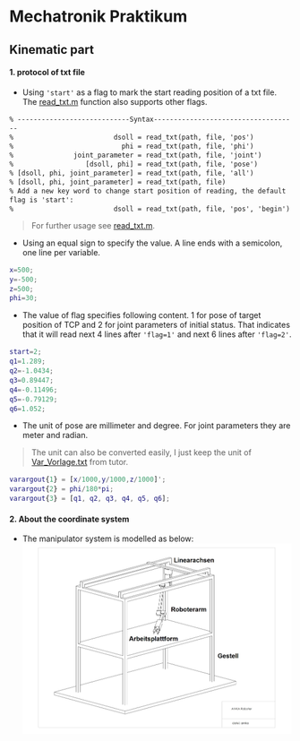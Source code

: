 # Mechatronik Praktikum
## Kinematic part
#### 1. protocol of txt file
* Using `'start'` as a flag to mark the start reading position of a txt file. The [read_txt.m](https://github.com/wenyi1994/Mechatronik_Praktikum/blob/master/read_txt.m) function also supports other flags.
```
% ----------------------------Syntax------------------------------------
%                         dsoll = read_txt(path, file, 'pos')
%                           phi = read_txt(path, file, 'phi')
%               joint_parameter = read_txt(path, file, 'joint')
%                  [dsoll, phi] = read_txt(path, file, 'pose')
% [dsoll, phi, joint_parameter] = read_txt(path, file, 'all')
% [dsoll, phi, joint_parameter] = read_txt(path, file)
% Add a new key word to change start position of reading, the default flag is 'start':
%                         dsoll = read_txt(path, file, 'pos', 'begin')
```
> For further usage see [read_txt.m](https://github.com/wenyi1994/Mechatronik_Praktikum/blob/master/read_txt.m).
* Using an equal sign to specify the value. A line ends with a semicolon, one line per variable.
```MATLAB
x=500;  
y=-500;  
z=500;    
phi=30; 
```
* The value of flag specifies following content. 1 for pose of target position of TCP and 2 for joint parameters of initial status. That indicates that it will read next 4 lines after `'flag=1'` and next 6 lines after `'flag=2'`.
```MATLAB
start=2;             
q1=1.289;            
q2=-1.0434;          
q3=0.89447;          
q4=-0.11496;         
q5=-0.79129;         
q6=1.052; 
```
* The unit of pose are millimeter and degree. For joint parameters they are meter and radian.
> The unit can also be converted easily, I just keep the unit of [Var_Vorlage.txt](https://github.com/wenyi1994/Mechatronik_Praktikum/blob/master/Var_Vorlage.txt) from tutor.
```MATLAB
varargout{1} = [x/1000,y/1000,z/1000]';
varargout{2} = phi/180*pi;
varargout{3} = [q1, q2, q3, q4, q5, q6];
```
#### 2. About the coordinate system
* The manipulator system is modelled as below:
![image](https://github.com/wenyi1994/Mechatronik_Praktikum/blob/master/model.jpg)

